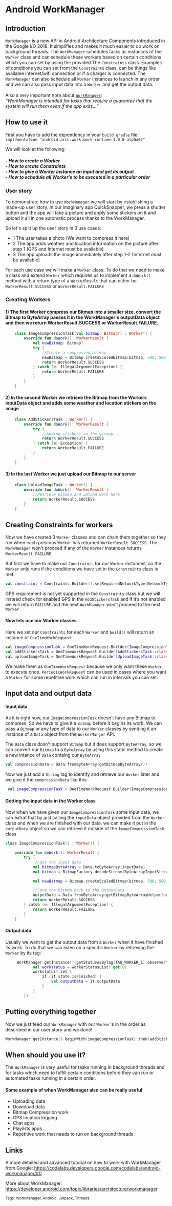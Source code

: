 # Android WorkManager

## Introduction

`WorkManager` is a new API in Android Architecture Components introduced in the Google I/O 2018. It simplifies and makes it much easier to do work on background threads. The `WorkManager` schedules tasks as instances of the `Worker` class and can schedule these workers based on certain conditions which you can set by using the provided The `Constraints` class. Examples of conditions you can set from the `Constraints` class, can be things like available internet/wifi connection or if a charger is connected. The `WorkManager` can also schedule all `Worker` instances to launch in any order and we can also pass input data into a `Worker` and get the output data. 
</br>
</br>Also a very important note about [`WorkManager`](https://developer.android.com/topic/libraries/architecture/workmanager): </br> *“WorkManager is intended for tasks that require a guarantee that the system will run them even if the app exits...”*


## How to use it

First you have to add the dependency in your `build.gradle` file: </br>
`implementation "android.arch.work:work-runtime:1.0.0-alpha02"`

We will look at the following:
##### - How to create a Worker </br>- How to create Constraints</br>- How to give a Worker instance an input and get its output</br>- How to schedule all Worker's to be executed in a particular order 

### User story 

To demonstrate how to use `WorkManager` we will start by establishing a made-up user story.
In our imaginary app QuickSnapper, we press a shutter button and the app will take a picture and apply some stickers on it and upload it all in one automatic process thanks to the WorkManager.

So let's split up the user story in 3 use cases:

- 1 The user takes a photo (We want to compress it here) 
- 2 The app adds weather and location information on the picture after step 1 (GPS and Internet must be available)
- 3 The app uploads the image immediately after step 1-2  (Internet must be available) 


For each use case we will make a `Worker` class. To do that we need to make a class and extend `Worker` which requires us to implement a `doWork()` method with a return type of a `WorkerResult` that can either be `WorkerResult.SUCCESS` or `WorkerResult.FAILURE`

### Creating Workers

#### 1) The first Worker compress our Bitmap into a smaller size, convert the Bitmap to ByteArray passes it in the WorkManager's outputData object and then we return WorkerResult.SUCCESS or WorkerResult.FAILURE.

```kotlin
    class ImageCompressionTask(val bitmap: Bitmap?) : Worker() {
        override fun doWork(): WorkerResult {
            val newBitmap: Bitmap?
            try {
                //Create a compressed bitmap
                newBitmap = Bitmap.createScaledBitmap(bitmap, 500, 500, false)
                return WorkerResult.SUCCESS
            } catch (e: IllegalArgumentException) {
                return WorkerResult.FAILURE
            }
        }
    }
```


#### 2) In the second Worker we retrieve the Bitmap from the Workers inputData object and adds some weather and location stickers on the image
```kotlin
    class AddStickersTask : Worker() {
        override fun doWork(): WorkerResult {
            try {
                //Adding stickers on the bitmap...
                return WorkerResult.SUCCESS
            } catch (e: Exception) {
                return WorkerResult.FAILURE
            }
        }
    }
```


#### 3) In the last Worker we just upload our Bitmap to our server
```kotlin
    class UploadImageTask : Worker() {
        override fun doWork(): WorkerResult {
            //Retrieve bitmap and upload work here
            return WorkerResult.SUCCESS
        }
    }
```

## Creating Constraints for workers

Now we have created 3 `Worker` classes and can chain them together so they run when each previous `Worker` has returned `WorkerResult.SUCCESS`. The `WorkManager` won't proceed if any of the `Worker` instances returns `WorkerResult.FAILURE`.

But first we have to make our `Constraints` for our `Worker` instances, so the `Worker` only runs if the conditions we have set in the `Constraints` class is met. 

```kotlin
val constraint = Constraints.Builder().setRequiredNetworkType(NetworkType.CONNECTED).build()
```

GPS requirement is not yet supported in the `Constraints` class but we will instead check for enabled GPS in the `AddStickersTask` and if it’s not enabled we will return `FAILURE` and the next `WorkManager` won’t proceed to the next `Worker`


#### Now lets use our Worker classes

Here we set our `Constraints` for each `Worker` and `build()` will return an instance of `OneTimeWorkRequest`

```kotlin
val imageCompressionTask = OneTimeWorkRequest.Builder(ImageCompressionTask::class.java).build()
val addStickersTask = OneTimeWorkRequest.Builder(AddStickersTask::class.java).setConstraints(constraint).build()
val uploadImageTask = OneTimeWorkRequest.Builder(UploadImageTask::class.java).setConstraints(constraint).build()
```

We make them as `OneTimeWorkRequest` because we only want these `Worker` to execute once. `PeriodicWorkRequest` can be used in cases where you want a `Worker` for some repetitive work which can run in intervals you can set.

## Input data and output data

#### Input data

As it is right now, our `ImageCompressionTask` doesn't have any Bitmap to compress. So we have to give it a `Bitmap` before it begins its work. We can pass a `Bitmap` or any type of data to our `Worker` classes by sending it an instance of a `Data` object from the `WorkerManger` API. 

The `Data` class dosn't support `Bitmap` but it does support `ByteArray`, so we can convert our `Bitmap` to a `ByteArray`
by using this static method to create a new intance of `Data` containg our `ByteArray`

```kotlin
val compressionData = Data.fromByteArray(getBitmapByteArray())
```

Now we just add a `String` tag to identify and retrieve our `Worker` later and we give it the `compressionData` like this:

```kotlin
 val imageCompressionTask = OneTimeWorkRequest.Builder(ImageCompressionTask::class.java).addTag(TAG_WORKER_1).setInputData(compressionData).build()
```

#### Getting the input data in the Worker class

Now when we have given our `ImageCompressionTask`  some input data, we can extrat that by just calling the `inputData` object provided from the `Worker` class and when we are finished with our data, we can make it put in the `outputData` object so we can retrieve it outside of the `ImageCompressionTask` class 

```kotlin
class ImageCompressionTask() : Worker() {

    override fun doWork(): WorkerResult {
        try {
             //get the input data
            val bitmapByteArray = Data.toByteArray(inputData)
            val bitmap = BitmapFactory.decodeStream(ByteArrayInputStream(bitmapByteArray))

            val newBitmap = Bitmap.createScaledBitmap(bitmap, 500, 500, false)

            //Save the bitmap back to the outputData
            outputData = Data.fromByteArray(getBitmapByteArrayHelper(newBitmap))
            return WorkerResult.SUCCESS
        } catch (e: IllegalArgumentException) {
            return WorkerResult.FAILURE
        }
    }
```

#### Output data

Usually we want to get the output data from a `Worker` when it have finished its work. To do that we can listen on a specific `Worker` by retrieving the `Worker` by its tag: 
```kotlin
     WorkManager.getInstance().getStatusesByTag(TAG_WORKER_1).observe(this, Observer { workerStatusList ->
            val workstatus = workerStatusList?.get(0)
            workstatus?.let {
                if (it.state.isFinished) {
                    val outputData = it.outputData
                }
            }
        }) 
```


## Putting everything together

Now we just feed our `WorkManager` with our `Worker`'s  in the order as described in our user story and we done!

```kotlin
WorkManager.getInstance().beginWith(imageCompressionTask).then(addStickersTask).then(uploadImageTask).enqueue()
```

## When should you use it?
The `WorkManager` is very useful for tasks running in background threads and for tasks which need to fulfill certain conditions before they can run or automated tasks running in a certain order.

#### Some example of when WorkManager also can be really useful

- Uploading data
- Download data
- Bitmap Compression work
- GPS location logging.
- Chat apps
- Playlists apps
- Repetitive work that needs to run on background threads 


## Links

A more detailed and advanced tutorial on how to work with WorkManager from Google:
https://codelabs.developers.google.com/codelabs/android-workmanager/#0

More about WorkManager:
</br>
https://developer.android.com/topic/libraries/architecture/workmanager


<sub>Tags: WorkManager, Android, Jetpack, Threads.</sub>
